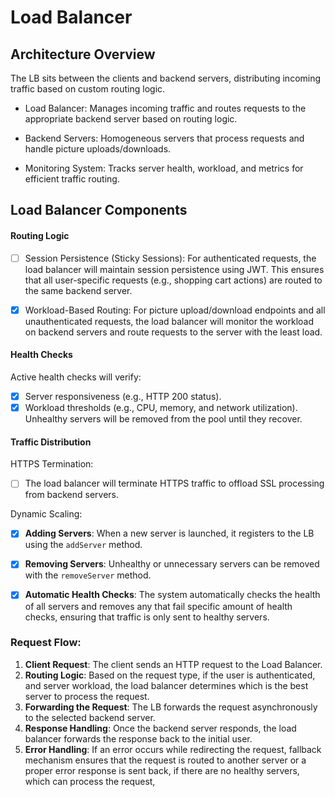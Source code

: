 
# Load Balancer

## Architecture Overview

The LB sits between the clients and backend servers, distributing incoming traffic based on custom routing logic.

* Load Balancer: Manages incoming traffic and routes requests to the appropriate backend server based on routing logic.

* Backend Servers: Homogeneous servers that process requests and handle picture uploads/downloads.

* Monitoring System: Tracks server health, workload, and metrics for efficient traffic routing.

## Load Balancer Components

#### Routing Logic
* [ ] Session Persistence (Sticky Sessions): For authenticated requests, the load balancer will maintain session 
persistence using JWT. This ensures that all user-specific requests (e.g., shopping cart actions) are routed to the 
same backend server.

* [X] Workload-Based Routing: For picture upload/download endpoints and all unauthenticated requests, the load balancer
will monitor the workload on backend servers and route requests to the server with the least load.

#### Health Checks
Active health checks will verify:
* [X] Server responsiveness (e.g., HTTP 200 status).
* [X] Workload thresholds (e.g., CPU, memory, and network utilization).
  Unhealthy servers will be removed from the pool until they recover.

#### Traffic Distribution
HTTPS Termination: 
* [ ] The load balancer will terminate HTTPS traffic to offload SSL processing from backend servers.

Dynamic Scaling:
* [X] **Adding Servers**: When a new server is launched, it registers to the LB using the `addServer` method.
* [X] **Removing Servers**: Unhealthy or unnecessary servers can be removed with the `removeServer` method.
* [X] **Automatic Health Checks**: The system automatically checks the health of all servers and removes any that fail
  specific amount of health checks, ensuring that traffic is only sent to healthy servers.


### Request Flow:

1. **Client Request**: The client sends an HTTP request to the Load Balancer.
2. **Routing Logic**: Based on the request type, if the user is authenticated, and server workload, the load balancer 
determines which is the best server to process the request.
3. **Forwarding the Request**: The LB forwards the request asynchronously to the selected backend server.
4. **Response Handling**: Once the backend server responds, the load balancer forwards the response back to the 
initial user.
5. **Error Handling**: If an error occurs while redirecting the request, fallback mechanism ensures that the 
request is routed to another server or a proper error response is sent back, if there are no healthy servers, which 
can process the request,